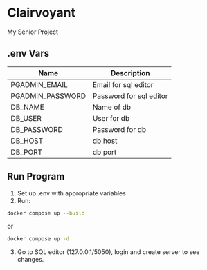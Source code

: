 # Clairvoyant
My Senior Project


## .env Vars
| Name | Description |
|------|-----------------|
| PGADMIN_EMAIL | Email for sql editor |
| PGADMIN_PASSWORD | Password for sql editor |
| DB_NAME | Name of db |
| DB_USER | User for db |
| DB_PASSWORD | Password for db |
| DB_HOST | db host |
| DB_PORT | db port |

## Run Program
1. Set up .env with appropriate variables
2. Run:
```sh
docker compose up --build
```
or 
```sh
docker compose up -d
```
3. Go to SQL editor (127.0.0.1/5050), login and create server to see changes.
